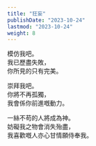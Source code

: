 ```yaml
---
title: "狂妄"
publishDate: "2023-10-24"
lastmod: "2023-10-24"
weight: 8
---
```


模仿我吧。<br/>
我已歷盡失敗，<br/>
你所見的只有完美。<br/>

崇拜我吧。<br/>
你將不再孤獨，<br/>
我會係你前進嘅動力。<br/>

一絲不苟的人將成為神。<br/>
妨礙我之物會消失殆盡，<br/>
我喜歡嘅人亦心甘情願侍奉我。<br/>
